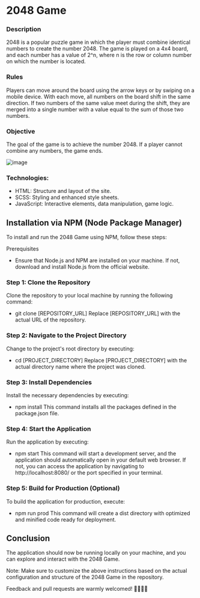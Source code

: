 # 2048 Game

### Description

2048 is a popular puzzle game in which the player must combine identical numbers to create the number 2048. The game is played on a 4x4 board, and each number has a value of 2^n, where n is the row or column number on which the number is located.

### Rules

Players can move around the board using the arrow keys or by swiping on a mobile device. With each move, all numbers on the board shift in the same direction. If two numbers of the same value meet during the shift, they are merged into a single number with a value equal to the sum of those two numbers.

### Objective

The goal of the game is to achieve the number 2048. If a player cannot combine any numbers, the game ends.


![image](https://github.com/Cepako/2048-Game/assets/131913675/9ec9da71-7f7a-40e4-a74c-43f3b57c8e4e)

### Technologies:

- HTML: Structure and layout of the site.
- SCSS: Styling and enhanced style sheets.
- JavaScript: Interactive elements, data manipulation, game logic.

## Installation via NPM (Node Package Manager)

To install and run the 2048 Game using NPM, follow these steps:

Prerequisites

- Ensure that Node.js and NPM are installed on your machine. If not, download and install Node.js from the official website.
### Step 1: Clone the Repository

Clone the repository to your local machine by running the following command:

- git clone [REPOSITORY_URL]
Replace [REPOSITORY_URL] with the actual URL of the repository.

### Step 2: Navigate to the Project Directory

Change to the project's root directory by executing:

- cd [PROJECT_DIRECTORY]
Replace [PROJECT_DIRECTORY] with the actual directory name where the project was cloned.

### Step 3: Install Dependencies

Install the necessary dependencies by executing:

- npm install
This command installs all the packages defined in the package.json file.

### Step 4: Start the Application

Run the application by executing:

- npm start
This command will start a development server, and the application should automatically open in your default web browser. If not, you can access the application by navigating to http://localhost:8080/ or the port specified in your terminal.

### Step 5: Build for Production (Optional)

To build the application for production, execute:

- npm run prod
This command will create a dist directory with optimized and minified code ready for deployment.

## Conclusion

The application should now be running locally on your machine, and you can explore and interact with the 2048 Game.

Note: Make sure to customize the above instructions based on the actual configuration and structure of the 2048 Game in the repository.

Feedback and pull requests are warmly welcomed! 👨‍💻🙋‍♂️

